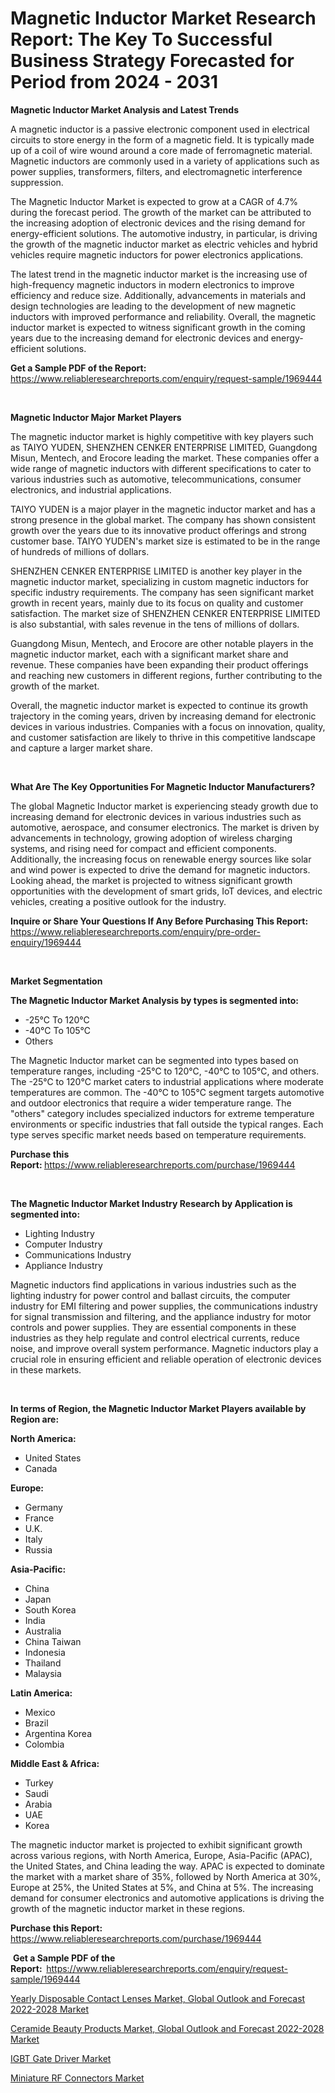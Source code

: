 <p><h1>Magnetic Inductor Market Research Report: The Key To Successful Business Strategy Forecasted for Period from 2024 - 2031</h1></p><p><strong>Magnetic Inductor Market Analysis and Latest Trends</strong></p>
<p><p>A magnetic inductor is a passive electronic component used in electrical circuits to store energy in the form of a magnetic field. It is typically made up of a coil of wire wound around a core made of ferromagnetic material. Magnetic inductors are commonly used in a variety of applications such as power supplies, transformers, filters, and electromagnetic interference suppression.</p><p>The Magnetic Inductor Market is expected to grow at a CAGR of 4.7% during the forecast period. The growth of the market can be attributed to the increasing adoption of electronic devices and the rising demand for energy-efficient solutions. The automotive industry, in particular, is driving the growth of the magnetic inductor market as electric vehicles and hybrid vehicles require magnetic inductors for power electronics applications.</p><p>The latest trend in the magnetic inductor market is the increasing use of high-frequency magnetic inductors in modern electronics to improve efficiency and reduce size. Additionally, advancements in materials and design technologies are leading to the development of new magnetic inductors with improved performance and reliability. Overall, the magnetic inductor market is expected to witness significant growth in the coming years due to the increasing demand for electronic devices and energy-efficient solutions.</p></p>
<p><strong>Get a Sample PDF of the Report:&nbsp;</strong> <a href="https://www.reliableresearchreports.com/enquiry/request-sample/1969444">https://www.reliableresearchreports.com/enquiry/request-sample/1969444</a></p>
<p>&nbsp;</p>
<p><strong>Magnetic Inductor Major Market Players</strong></p>
<p><p>The magnetic inductor market is highly competitive with key players such as TAIYO YUDEN, SHENZHEN CENKER ENTERPRISE LIMITED, Guangdong Misun, Mentech, and Erocore leading the market. These companies offer a wide range of magnetic inductors with different specifications to cater to various industries such as automotive, telecommunications, consumer electronics, and industrial applications.</p><p>TAIYO YUDEN is a major player in the magnetic inductor market and has a strong presence in the global market. The company has shown consistent growth over the years due to its innovative product offerings and strong customer base. TAIYO YUDEN's market size is estimated to be in the range of hundreds of millions of dollars.</p><p>SHENZHEN CENKER ENTERPRISE LIMITED is another key player in the magnetic inductor market, specializing in custom magnetic inductors for specific industry requirements. The company has seen significant market growth in recent years, mainly due to its focus on quality and customer satisfaction. The market size of SHENZHEN CENKER ENTERPRISE LIMITED is also substantial, with sales revenue in the tens of millions of dollars.</p><p>Guangdong Misun, Mentech, and Erocore are other notable players in the magnetic inductor market, each with a significant market share and revenue. These companies have been expanding their product offerings and reaching new customers in different regions, further contributing to the growth of the market.</p><p>Overall, the magnetic inductor market is expected to continue its growth trajectory in the coming years, driven by increasing demand for electronic devices in various industries. Companies with a focus on innovation, quality, and customer satisfaction are likely to thrive in this competitive landscape and capture a larger market share.</p></p>
<p>&nbsp;</p>
<p><strong>What Are The Key Opportunities For Magnetic Inductor Manufacturers?</strong></p>
<p><p>The global Magnetic Inductor market is experiencing steady growth due to increasing demand for electronic devices in various industries such as automotive, aerospace, and consumer electronics. The market is driven by advancements in technology, growing adoption of wireless charging systems, and rising need for compact and efficient components. Additionally, the increasing focus on renewable energy sources like solar and wind power is expected to drive the demand for magnetic inductors. Looking ahead, the market is projected to witness significant growth opportunities with the development of smart grids, IoT devices, and electric vehicles, creating a positive outlook for the industry.</p></p>
<p><strong>Inquire or Share Your Questions If Any Before Purchasing This Report:</strong> <a href="https://www.reliableresearchreports.com/enquiry/pre-order-enquiry/1969444">https://www.reliableresearchreports.com/enquiry/pre-order-enquiry/1969444</a></p>
<p>&nbsp;</p>
<p><strong>Market Segmentation</strong></p>
<p><strong>The Magnetic Inductor Market Analysis by types is segmented into:</strong></p>
<p><ul><li>-25℃ To 120℃</li><li>-40℃ To 105℃</li><li>Others</li></ul></p>
<p><p>The Magnetic Inductor market can be segmented into types based on temperature ranges, including -25℃ to 120℃, -40℃ to 105℃, and others. The -25℃ to 120℃ market caters to industrial applications where moderate temperatures are common. The -40℃ to 105℃ segment targets automotive and outdoor electronics that require a wider temperature range. The "others" category includes specialized inductors for extreme temperature environments or specific industries that fall outside the typical ranges. Each type serves specific market needs based on temperature requirements.</p></p>
<p><strong>Purchase this Report:&nbsp;</strong><a href="https://www.reliableresearchreports.com/purchase/1969444">https://www.reliableresearchreports.com/purchase/1969444</a></p>
<p>&nbsp;</p>
<p><strong>The Magnetic Inductor Market Industry Research by Application is segmented into:</strong></p>
<p><ul><li>Lighting Industry</li><li>Computer Industry</li><li>Communications Industry</li><li>Appliance Industry</li></ul></p>
<p><p>Magnetic inductors find applications in various industries such as the lighting industry for power control and ballast circuits, the computer industry for EMI filtering and power supplies, the communications industry for signal transmission and filtering, and the appliance industry for motor controls and power supplies. They are essential components in these industries as they help regulate and control electrical currents, reduce noise, and improve overall system performance. Magnetic inductors play a crucial role in ensuring efficient and reliable operation of electronic devices in these markets.</p></p>
<p>&nbsp;</p>
<p><strong>In terms of Region, the Magnetic Inductor Market Players available by Region are:</strong></p>
<p>
    <p> <strong> North America: </strong>
        <ul>
            <li>United States</li>
            <li>Canada</li>
        </ul>
        </p> 
    <p> <strong> Europe: </strong>
        <ul>
            <li>Germany</li>
            <li>France</li>
            <li>U.K.</li>
            <li>Italy</li>
            <li>Russia</li>
        </ul>
        </p> 
    <p> <strong> Asia-Pacific: </strong>
        <ul>
            <li>China</li>
            <li>Japan</li>
            <li>South Korea</li>
            <li>India</li>
            <li>Australia</li>
            <li>China Taiwan</li>
            <li>Indonesia</li>
            <li>Thailand</li>
            <li>Malaysia</li>
        </ul>
        </p> 
    <p> <strong> Latin America: </strong>
        <ul>
            <li>Mexico</li>
            <li>Brazil</li>
            <li>Argentina Korea</li>
            <li>Colombia</li>
        </ul>
        </p> 
    <p> <strong> Middle East & Africa: </strong>
        <ul>
            <li>Turkey</li>
            <li>Saudi</li>
            <li>Arabia</li>
            <li>UAE</li>
            <li>Korea</li>
        </ul>
    </p>
    </p>
<p><p>The magnetic inductor market is projected to exhibit significant growth across various regions, with North America, Europe, Asia-Pacific (APAC), the United States, and China leading the way. APAC is expected to dominate the market with a market share of 35%, followed by North America at 30%, Europe at 25%, the United States at 5%, and China at 5%. The increasing demand for consumer electronics and automotive applications is driving the growth of the magnetic inductor market in these regions.</p></p>
<p><strong>Purchase this Report: </strong><a href="https://www.reliableresearchreports.com/purchase/1969444">https://www.reliableresearchreports.com/purchase/1969444</a></p>
<p>&nbsp;<strong>Get a Sample PDF of the Report:&nbsp;&nbsp;</strong><a href="https://www.reliableresearchreports.com/enquiry/request-sample/1969444">https://www.reliableresearchreports.com/enquiry/request-sample/1969444</a></p>
<p><strong></strong></p>
<p><p><a href="https://www.linkedin.com/pulse/yearly-disposable-contact-lenses-market-global-outlook-forecast-hcebc?trackingId=969daY%2FI4Lh4Tyi8v%2B3Ywg%3D%3D">Yearly Disposable Contact Lenses Market, Global Outlook and Forecast 2022-2028 Market</a></p><p><a href="https://www.linkedin.com/pulse/ceramide-beauty-products-market-global-outlook-forecast-2022-2028-uoa2c?trackingId=6lUY3do7GOFROfZkLkSNtQ%3D%3D">Ceramide Beauty Products Market, Global Outlook and Forecast 2022-2028 Market</a></p><p><a href="https://github.com/jerrycopelandthomaswsqd8q/Market-Research-Report-List-2/blob/main/igbt-gate-driver-market.md">IGBT Gate Driver Market</a></p><p><a href="https://github.com/yoshih12/Market-Research-Report-List-2/blob/main/miniature-rf-connectors-market.md">Miniature RF Connectors Market</a></p></p>